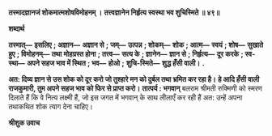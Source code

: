 **तस्मादज्ञानजं शोकमात्मशोषविमोहनम् ।** **तत्त्वज्ञानेन निर्हृत्य स्वस्था भव शुचिस्मिते ॥ ४९॥** 

**शब्दार्थ** 

**तस्मात्—** **इसलिए** **; अज्ञान—** **अज्ञान से** **; जम्—** **उत्पन्न** **; शोकम्—** **शोक** **; आत्म—** **स्वयं** **; शोष—** **सुखाते हुए** **; विमोहनम्—** **तथा** **मोहग्रस्त होना** **; तत्त्व—** **सत्य के** **; ज्ञानेन—** **ज्ञान से** **; निर्हृत्य—** **दूर करके** **; स्व-स्था—** **अपने सहज भाव में स्थित** **; भव—** **होओ** **;** **शुचि-स्मिते—** **शुद्ध हँसी वाली।** **.** 

**अत: दिव्य ज्ञान से उस शोक को दूर करो जो तुश्हारे मन को दुर्बल तथा भ्रमित कर रहा है।** **हे आदि हँसी वाली राजकुमारी, तुम अपने सहज भाव को फिर से प्राप्त करो।** **तात्पर्य : भगवान्** बलराम श्रीमती रुक्मिणी को स्मरण दिलाते हैं कि वे नित्य लक्ष्मी हैं, जो इस जगत में भगवान् के साथ लीलाएँ कर रही हैं अत: उन्हें अपना तथाकथित शोक त्याग देना चाहिए।  

**श्रीशुक उवाच** 